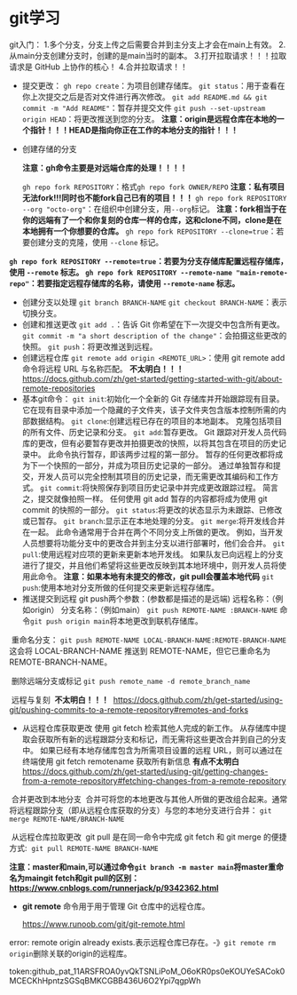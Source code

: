 # git学习
git入门：
				1.多个分支，分支上传之后需要合并到主分支上才会在main上有效。
				2.从main分支创建分支时，创建的是main当时的副本。
				3.打开拉取请求！！！拉取请求是 GitHub 上协作的核心！
				4.合并拉取请求！！


- 提交更改：
  `gh repo create`：为项目创建存储库。
  `git status`：用于查看在你上次提交之后是否对文件进行再次修改。
  `git add README.md && git commit -m "Add README"`：暂存并提交文件
  `git push --set-upstream origin HEAD`：将更改推送到您的分支。
  **注意：origin是远程仓库在本地的一个指针！！！HEAD是指向你正在工作的本地分支的指针！！！**

- 创建存储的分支

  **注意：gh命令主要是对远端仓库的处理！！！！**

  `gh repo fork REPOSITORY`：格式`gh repo fork OWNER/REPO`
  **注意：私有项目无法fork!!!同时也不能fork自己已有的项目！！！**
  `gh repo fork REPOSITORY --org "octo-org"`：在组织中创建分支，用`--org`标记。
  **注意：fork相当于在你的远端有了一个和你复刻的仓库一样的仓库，这和clone不同，clone是在本地拥有一个你想要的仓库。**
  `gh repo fork REPOSITORY --clone=true`：若要创建分支的克隆，使用 `--clone` 标记。

​		**`gh repo fork REPOSITORY --remote=true`：若要为分支存储库配置远程存储库，使用 `--remote` 标志。
​				`gh repo fork REPOSITORY --remote-name "main-remote-repo"`：若要指定远程存储库的名称，请使用 `--remote-name` 标志。**

- 创建分支以处理
`git branch BRANCH-NAME`
`git checkout BRANCH-NAME`：表示切换分支。
- 创建和推送更改
`git add .`：告诉 Git 你希望在下一次提交中包含所有更改。
`git commit -m "a short description of the change"`：会拍摄这些更改的快照。
`git push`：将更改推送到远程。
- 创建远程仓库
`git remote add origin <REMOTE_URL>`：使用 git remote add 命令将远程 URL 与名称匹配。
**不太明白！！！** https://docs.github.com/zh/get-started/getting-started-with-git/about-remote-repositories
- 基本git命令：
`git init`:初始化一个全新的 Git 存储库并开始跟踪现有目录。 它在现有目录中添加一个隐藏的子文件夹，该子文件夹包含版本控制所需的内部数据结构。
`git clone`:创建远程已存在的项目的本地副本。 克隆包括项目的所有文件、历史记录和分支。
`git add`:暂存更改。 Git 跟踪对开发人员代码库的更改，但有必要暂存更改并拍摄更改的快照，以将其包含在项目的历史记录中。 此命令执行暂存，即该两步过程的第一部分。 暂存的任何更改都将成为下一个快照的一部分，并成为项目历史记录的一部分。 通过单独暂存和提交，开发人员可以完全控制其项目的历史记录，而无需更改其编码和工作方式。
`git commit`:将快照保存到项目历史记录中并完成更改跟踪过程。 简言之，提交就像拍照一样。 任何使用 git add 暂存的内容都将成为使用 git commit 的快照的一部分。
`git status`:将更改的状态显示为未跟踪、已修改或已暂存。
`git branch`:显示正在本地处理的分支。
`git merge`:将开发线合并在一起。 此命令通常用于合并在两个不同分支上所做的更改。 例如，当开发人员想要将功能分支中的更改合并到主分支以进行部署时，他们会合并。
`git pull`:使用远程对应项的更新来更新本地开发线。 如果队友已向远程上的分支进行了提交，并且他们希望将这些更改反映到其本地环境中，则开发人员将使用此命令。
**注意：如果本地有未提交的修改，git pull会覆盖本地代码**
`git push`:使用本地对分支所做的任何提交来更新远程存储库。
- 推送提交到远程
git push两个参数：(参数都是描述的是远端)
远程名称：（例如origin）
分支名称：（例如main）
`git push REMOTE-NAME :BRANCH-NAME`
命令`git push origin main`将本地更改到联机存储库。

​		重命名分支：
​				`git push REMOTE-NAME LOCAL-BRANCH-NAME:REMOTE-BRANCH-NAME`
​				这会将 LOCAL-BRANCH-NAME 推送到 REMOTE-NAME，但它已重命名为 REMOTE-BRANCH-NAME。

​		删除远端分支或标记
​				`git push remote_name -d remote_branch_name`

​		远程与复刻
​				**不太明白！！！**
​				https://docs.github.com/zh/get-started/using-git/pushing-commits-to-a-remote-repository#remotes-and-forks


- 从远程仓库获取更改
使用 git fetch 检索其他人完成的新工作。 从存储库中提取会获取所有新的远程跟踪分支和标记，而无需将这些更改合并到自己的分支中。
如果已经有本地存储库包含为所需项目设置的远程 URL，则可以通过在终端使用 git fetch remotename 获取所有新信息
**有点不太明白**
https://docs.github.com/zh/get-started/using-git/getting-changes-from-a-remote-repository#fetching-changes-from-a-remote-repository

​		合并更改到本地分支
​				合并可将您的本地更改与其他人所做的更改组合起来。
​				通常将远程跟踪分支（即从远程仓库获取的分支）与您的本地分支进行合并：
​				`git merge REMOTE-NAME/BRANCH-NAME`

​		从远程仓库拉取更改
​				git pull 是在同一命令中完成 git fetch 和 git merge  的便捷方式:
​				`git pull REMOTE-NAME BRANCH-NAME`

​		**注意：master和main,可以通过命令`git branch -m master main`将master重命名为main**
​				**git fetch和git pull的区别：
​				https://www.cnblogs.com/runnerjack/p/9342362.html**

- **git remote** 命令用于用于管理 Git 仓库中的远程仓库。

  https://www.runoob.com/git/git-remote.html

error: remote origin already exists.表示远程仓库已存在。-》`git remote rm origin`删除关联的origin的远程库。

token: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
